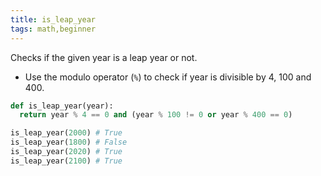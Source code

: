 ```yaml
---
title: is_leap_year
tags: math,beginner
---
```


Checks if the given year is a leap year or not.

- Use the modulo operator (`%`) to check if year is divisible by 4, 100 and 400.

```py
def is_leap_year(year):
  return year % 4 == 0 and (year % 100 != 0 or year % 400 == 0)
```

```py
is_leap_year(2000) # True
is_leap_year(1800) # False
is_leap_year(2020) # True
is_leap_year(2100) # True
```
